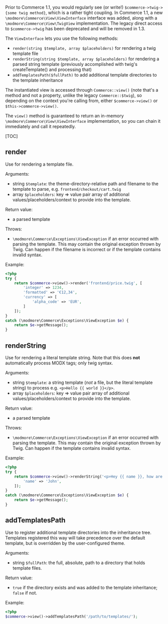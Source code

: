 Prior to Commerce 1.1, you would regularly see (or write!) `$commerce->twig->{some twig method}`, which is a rather tight coupling. In Commerce 1.1, a new `\modmore\Commerce\View\ViewInterface` interface was added, along with a `\modmore\Commerce\View\TwigView` implementation. The legacy direct access to `$commerce->twig` has been deprecated and will be removed in 1.3. 

The `ViewInterface` lets you use the following methods:

- `render(string $template, array $placeholders)` for rendering a twig template file 
- `renderString(string $template, array $placeholders)` for rendering a parsed string template (previously accomplished with twig's createTemplate() and processing that)
- `addTemplatesPath($fullPath)` to add additional template directories to the template inheritance

The instantiated view is accessed through `Commerce::view()` (note that's a method and not a property, unlike the legacy `Commerce::$twig`), so depending on the context you're calling from, either `$commerce->view()` or `$this->commerce->view()`.  

The `view()` method is guaranteed to return an in-memory `\modmore\Commerce\View\ViewInterface` implementation, so you can chain it immediately and call it repeatedly.

[TOC]

## render

Use for rendering a template file.

Arguments:

- string `$template`: the theme-directory-relative path and filename to the template to parse, e.g. `frontend/checkout/cart.twig`
- array `$placeholders`: key => value pair array of additional values/placeholders/context to provide into the template. 

Return value:

- a parsed template

Throws:

- `\modmore\Commerce\Exceptions\ViewException` if an error occurred with parsing the template. This may contain the original exception thrown by Twig. Can happen if the filename is incorrect or if the template contains invalid syntax.

Example:

```php
<?php
try {
    return $commerce->view()->render('frontend/price.twig', [
        'integer' => 1234,
        'formatted' => '€12,34',
        'currency' => [
            'alpha_code' => 'EUR',
        ]
    ]);
}
catch (\modmore\Commerce\Exceptions\ViewException $e) {
    return $e->getMessage();
}
```

## renderString

Use for rendering a literal template string. Note that this does **not** automatically process MODX tags; only twig syntax. 

Arguments:

- string `$template`: a string template (*not* a file, but the literal template string) to process e.g. `<p>Hello {{ world }}</p>`. 
- array `$placeholders`: key => value pair array of additional values/placeholders/context to provide into the template. 

Return value:

- a parsed template

Throws:

- `\modmore\Commerce\Exceptions\ViewException` if an error occurred with parsing the template. This may contain the original exception thrown by Twig. Can happen if the template contains invalid syntax.

Example:

```php
<?php
try {
    return $commerce->view()->renderString('<p>Hey {{ name }}, how are you doing?</p>', [
        'name' => 'John',
    ]);
}
catch (\modmore\Commerce\Exceptions\ViewException $e) {
    return $e->getMessage();
}
```

## addTemplatesPath

Use to register additional template directories into the inheritance tree. Templates registered this way will take precedence over the default template, but is overridden by the user-configured theme.

Arguments:

- string `$fullPath`: the full, absolute, path to a directory that holds template files.

Return value:

- `true` if the directory exists and was added to the template inheritance; `false` if not.

Example:

```php
<?php
$commerce->view()->addTemplatesPath('/path/to/templates/');
```
